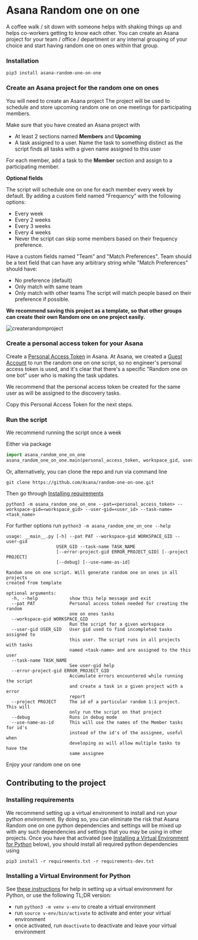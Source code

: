 # Asana Random one on one
A coffee walk / sit down with someone helps with shaking things up and helps co-workers getting to know each other.
You can create an Asana project for your team / office / department or any internal grouping of your choice and start having random one on ones within that group.

### Installation
`pip3 install asana-random-one-on-one`

### Create an Asana project for the random one on ones
You will need to create an Asana project 
The project will be used to schedule and store upcoming random one on one meetings for participating members.

Make sure that you have created an Asana project with
- At least 2 sections named **Members** and **Upcoming**
- A task assigned to a user. Name the task to something distinct as the script finds all tasks with a given name assigned to this user

For each member, add a task to the **Member** section and assign to a participating member.

**Optional fields**

The script will schedule one on one for each member every week by default.
By adding a custom field named "Frequency" with the following options:
- Every week
- Every 2 weeks
- Every 3 weeks
- Every 4 weeks
- Never
the script can skip some members based on their frequency preference.
 
Have a custom fields named "Team" and "Match Preferences". Team should be a text field that can have any arbitrary string while "Match Preferences" should have:
- No preference (default)
- Only match with same team
- Only match with other teams
The script will match people based on their preference if possible.


**We recommend saving this project as a template, so that other groups can create their own Random one on one project easily.**

![createrandomproject](https://user-images.githubusercontent.com/9914844/112172529-b333ef00-8bec-11eb-8b99-a9d10887a61d.gif)

### Create a personal access token for your Asana
Create a [Personal Access Token](https://developers.asana.com/docs/personal-access-token) in Asana. At Asana, we created a [Guest Account](https://asana.com/guide/help/organizations/guests) to run the random one on one script, so no engineer's personal access token is used, and it's clear that there's a specific "Random one on one bot" user who is making the task updates.

We recommend that the personal access token be created for the same user as will be assigned to the discovery tasks.

Copy this Personal Access Token for the next steps.

### Run the script
We recommend running the script once a week

Either via package
``` python
import asana_random_one_on_one
asana_random_one_on_one.main(personal_access_token, workspace_gid, user_gid, task_name)
```
Or, alternatively, you can clone the repo and run via command line

`git clone https://github.com/Asana/random-one-on-one.git`

Then go through [Installing requirements](#installing-requirements)

`python3 -m asana_random_one_on_one --pat=<personal_access_token> --workspace-gid=<workspace_gid> --user-gid=<user_id> --task-name=<task_name>`


For further options run `python3 -m asana_random_one_on_one --help`
```
usage: __main__.py [-h] --pat PAT --workspace-gid WORKSPACE_GID --user-gid
                   USER_GID --task-name TASK_NAME
                   [--error-project-gid ERROR_PROJECT_GID] [--project PROJECT]
                   [--debug] [--use-name-as-id]

Random one on one script. Will generate random one on ones in all projects
created from template

optional arguments:
  -h, --help            show this help message and exit
  --pat PAT             Personal access token needed for creating the random
                        one on ones tasks
  --workspace-gid WORKSPACE_GID
                        Run the script for a given workspace
  --user-gid USER_GID   User gid used to find incompleted tasks assigned to
                        this user. The script runs in all projects with tasks
                        named <task-name> and are assigned to the this user
  --task-name TASK_NAME
                        See user-gid help
  --error-project-gid ERROR_PROJECT_GID
                        Accumulate errors encountered while running the script
                        and create a task in a given project with a error
                        report
  --project PROJECT     The id of a particular random 1:1 project. This will
                        only run the script on that project
  --debug               Runs in debug mode
  --use-name-as-id      This will use the names of the Member tasks for id's
                        instead of the id's of the assignee, useful when
                        developing as will allow multiple tasks to have the
                        same assignee
```

Enjoy your random one on one


## Contributing to the project
### Installing requirements

We recommend setting up a virtual environment to install and run your python environment. By doing so, you can eliminate
the risk that Asana Random one on one python dependencies and settings will be mixed up with any such dependencies and settings that you
may be using in other projects.
Once you have that activated (see [Installing a Virtual Environment for Python](#installing-a-virtual-environment-for-python) below), you should install all required python dependencies using

`pip3 install -r requirements.txt -r requirements-dev.txt`

### Installing a Virtual Environment for Python

See [these instructions](https://packaging.python.org/guides/installing-using-pip-and-virtual-environments/) for help in
setting up a virtual environment for Python, or use the following TL;DR version:

* run `python3 -m venv v-env` to create a virtual environment
* run `source v-env/bin/activate` to activate and enter your virtual environment
* once activated, run `deactivate` to deactivate and leave your virtual environment
